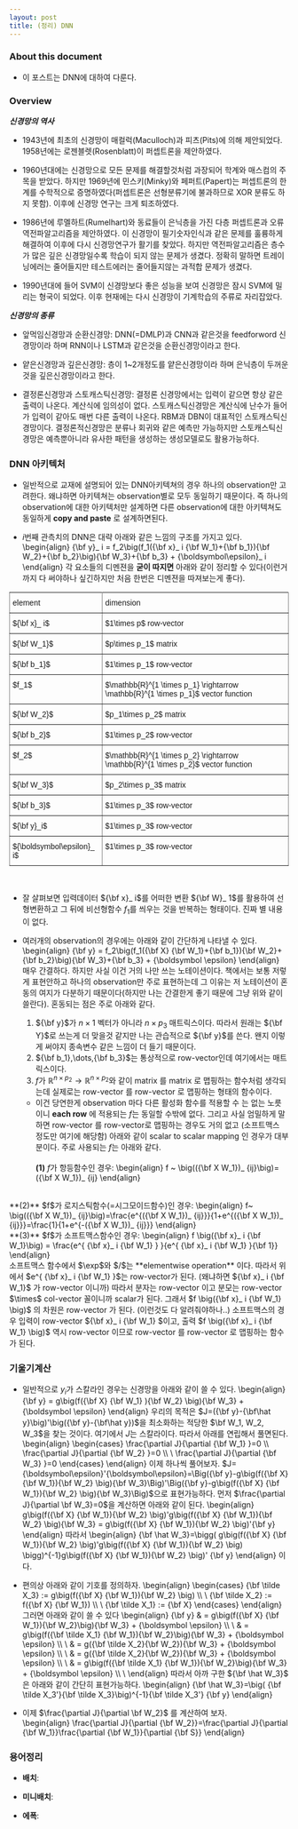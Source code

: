 ```yaml
---
layout: post 
title: (정리) DNN 
---
```


### About this document
- 이 포스트는 DNN에 대하여 다룬다.

### Overview
***신경망의 역사***
- 1943년에 최초의 신경망이 매컬럭(Maculloch)과 피츠(Pits)에 의해 제안되었다. 1958년에는 로젠블렛(Rosenblatt)이 퍼셉트론을 제안하였다. 

- 1960년대에는 신경망으로 모든 문제를 해결할것처럼 과장되어 학계와 매스컴의 주목을 받았다. 하지만 1969년에 민스키(Minky)와 페퍼트(Papert)는 퍼셉트론의 한계를 수학적으로 증명하였다(퍼셉트론은 선형분류기에 불과하므로 XOR 분류도 하지 못함). 이후에 신경망 연구는 크게 퇴조하였다. 

- 1986년에 루멜하트(Rumelhart)와 동료들이 은닉층을 가진 다층 퍼셉트론과 오류 역전파알고리즘을 제안하였다. 이 신경망이 필기숫자인식과 같은 문제를 훌륭하게 해결하여 이후에 다시 신경망연구가 활기를 찾았다. 하지만 역전파알고리즘은 층수가 많은 깊은 신경망일수록 학습이 되지 않는 문제가 생겼다. 정확히 말하면 트레이닝에러는 줄어들지만 테스트에러는 줄어들지않는 과적합 문제가 생겼다. 

- 1990년대에 들어 SVM이 신경망보다 좋은 성능을 보여 신경망은 잠시 SVM에 밀리는 형국이 되었다. 이후 현재에는 다시 신경망이 기계학습의 주류로 자리잡았다. 

***신경망의 종류***
- 앞먹임신경망과 순환신경망: DNN(=DMLP)과 CNN과 같은것을 feedforword 신경망이라 하며 RNN이나 LSTM과 같은것을 순환신경망이라고 한다. 

- 얕은신경망과 깊은신경망: 층이 1~2개정도를 얕은신경망이라 하며 은닉층이 두꺼운 것을 깊은신경망이라고 한다. 

- 결정론신경망과 스토캐스틱신경망: 결정론 신경망에서는 입력이 같으면 항상 같은 출력이 나온다. 계산식에 임의성이 없다. 스토캐스틱신경망은 계산식에 난수가 들어가 입력이 같아도 매번 다른 출력이 나온다. RBM과 DBN이 대표적인 스토캐스틱신경망이다. 결정론적신경망은 분류나 회귀와 같은 예측만 가능하지만 스토캐스틱신경망은 예측뿐아니라 유사한 패턴을 생성하는 생성모델로도 활용가능하다. 

### DNN 아키텍처 

- 일반적으로 교재에 설명되어 있는 DNN아키텍쳐의 경우 하나의 observation만 고려한다. 왜냐하면 아키텍쳐는 observation별로 모두 동일하기 때문이다. 즉 하나의 observation에 대한 아키텍처만 설계하면 다른 observation에 대한 아키텍쳐도 동일하게 **copy and paste** 로 설계하면된다. 

- $i$번째 관측치의 DNN은 대략 아래와 같은 느낌의 구조를 가지고 있다. 
\begin{align}
{\bf y}_ i = f_2\big(f_1({\bf x}_ i {\bf W_1}+{\bf b_1}){\bf W_2}+{\bf b_2}\big){\bf W_3}+{\bf b_3} + {\boldsymbol\epsilon}_ i
\end{align} 
각 요소들의 디멘젼을 **굳이 따지면** 아래와 같이 정리할 수 있다(이런거 까지 다 써야하나 싶긴하지만 처음 한번은 디멘젼을 따져보는게 좋다).

<center><style type="text/css">
.tg  {border-collapse:collapse;border-spacing:0;}
.tg td{font-family:Arial, sans-serif;font-size:14px;padding:10px 5px;border-style:solid;border-width:1px;overflow:hidden;word-break:normal;border-color:black;}
.tg th{font-family:Arial, sans-serif;font-size:14px;font-weight:normal;padding:10px 5px;border-style:solid;border-width:1px;overflow:hidden;word-break:normal;border-color:black;}
.tg .tg-c3ow{border-color:inherit;text-align:center;vertical-align:top}
.tg .tg-7btt{font-weight:bold;border-color:inherit;text-align:center;vertical-align:top}
.tg .tg-fymr{font-weight:bold;border-color:inherit;text-align:left;vertical-align:top}
.tg .tg-0pky{border-color:inherit;text-align:left;vertical-align:top}
</style>
<table class="tg">
  <tr>
    <th class="tg-0pky">element</th>
    <th class="tg-0pky">dimension</th>
  </tr>
  <tr>
    <td class="tg-0pky">${\bf x}_ i$</td>
    <td class="tg-0pky">$1\times p$ row-vector</td>
  </tr>
  <tr>
    <td class="tg-0pky">${\bf W_1}$</td>
    <td class="tg-0pky">$p\times p_1$ matrix</td>
  </tr>
  <tr>
    <td class="tg-0pky">${\bf b_1}$</td>
    <td class="tg-0pky">$1\times p_1$ row-vector</td>
  </tr>
  <tr>
    <td class="tg-0pky">$f_1$</td>
    <td class="tg-0pky">$\mathbb{R}^{1 \times p_1} \rightarrow \mathbb{R}^{1 \times p_1}$ vector function</td>
  </tr>
  <tr>
    <td class="tg-0pky">${\bf W_2}$</td>
    <td class="tg-0pky">$p_1\times p_2$ matrix</td>
  </tr>
  <tr>
    <td class="tg-0pky">${\bf b_2}$</td>
    <td class="tg-0pky">$1\times p_2$ row-vector</td>
  </tr>
  <tr>
    <td class="tg-0pky">$f_2$</td>
    <td class="tg-0pky">$\mathbb{R}^{1 \times p_2} \rightarrow \mathbb{R}^{1 \times p_2}$ vector function</td>
  </tr>
  <tr>
    <td class="tg-0pky">${\bf W_3}$</td>
    <td class="tg-0pky">$p_2\times p_3$ matrix</td>
  </tr>
  <tr>
    <td class="tg-0pky">${\bf b_3}$</td>
    <td class="tg-0pky">$1\times p_3$ row-vector</td>
  </tr>
  <tr>
    <td class="tg-0pky">${\bf y}_i$</td>
    <td class="tg-0pky">$1\times p_3$ row-vector</td>
  </tr>
  <tr>
    <td class="tg-0pky">${\boldsymbol\epsilon}_ i$</td>
    <td class="tg-0pky">$1\times p_3$ row-vector</td>
  </tr>  
</table></center><br/>

- 잘 살펴보면 입력데이터 ${\bf x}_ i$를 어떠한 변환 ${\bf W}_ 1$를 활용하여 선형변환하고 그 뒤에 비선형함수 $f_1$를 씌우는 것을 반복하는 형태이다. 진짜 별 내용이 없다. 

- 여러개의 observation의 경우에는 아래와 같이 간단하게 나타낼 수 있다. 
\begin{align}
{\bf y} = f_2\big(f_1({\bf X} {\bf W_1}+{\bf b_1}){\bf W_2}+{\bf b_2}\big){\bf W_3}+{\bf b_3} + {\boldsymbol \epsilon}
\end{align} 
매우 간결하다. 하지만 사실 이건 거의 나만 쓰는 노테이션이다. 책에서는 보통 저렇게 표현안하고 하나의 observation만 주로 표현하는데 그 이유는 저 노테이션이 혼동의 여지가 다분하기 때문이다(하지만 나는 간결한게 좋기 때문에 그냥 위와 같이 쓸란다). 혼동되는 점은 주로 아래와 같다. 
  1. ${\bf y}$가 $n\times 1$ 벡터가 아니라 $n\times p_3$ 매트릭스이다. 따라서 원래는 ${\bf Y}$로 쓰는게 더 맞을것 같지만 나는 관습적으로 ${\bf y}$를 쓴다. 왠지 이렇게 써야지 종속변수 같은 느낌이 더 들기 때문이다. 
  2. ${\bf b_1},\dots,{\bf b_3}$는 통상적으로 row-vector인데 여기에서는 매트릭스이다. 
  3. $f$가 $\mathbb{R}^{n\times p_2} \rightarrow \mathbb{R}^{n \times p_2}$와 같이 matrix 를 matrix 로 맵핑하는 함수처럼 생각되는데 실제로는 row-vector 를 row-vector 로 맵핑하는 형태의 함수이다. 
  
  - 이건 당연한게 observation 마다 다른 활성화 함수를 적용할 수 는 없는 노릇이니 **each row** 에 적용되는 $f$는 동일할 수밖에 없다. 그리고 사실 엄밀하게 말하면 row-vector 를 row-vector로 맵핑하는 경우도 거의 없고 (소프트맥스 정도만 여기에 해당함) 아래와 같이 scalar to scalar mapping 인 경우가 대부분이다. 주로 사용되는 $f$는 아래와 같다. <br/><br/>
**(1)** $f$가 항등함수인 경우: 
\begin{align}
f ~ \big(({\bf X W_1})_ {ij}\big)=({\bf X W_1})_ {ij}
\end{align}
<br/>
**(2)** $f$가 로지스틱함수(=시그모이드함수)인 경우:
\begin{align}
f~ \big(({\bf X W_1})_ {ij}\big)=\frac{e^{({\bf X W_1})_ {ij}}}{1+e^{({\bf X W_1})_ {ij}}}=\frac{1}{1+e^{-({\bf X W_1})_ {ij}}}
\end{align}
<br/>
**(3)** $f$가 소프트맥스함수인 경우:
\begin{align}
f \big({\bf x}_ i {\bf W_1}\big) = \frac{e^{ {\bf x}_ i {\bf W_1} } }{e^{ {\bf x}_ i {\bf W_1} }{\bf 1}}
\end{align}
<br/>
소프트맥스 함수에서 $\exp$와 $/$는 **elementwise operation** 이다. 따라서 위에서 $e^{ {\bf x}_ i {\bf W_1} }$는 row-vector가 된다. (왜냐하면 ${\bf x}_ i {\bf W_1}$ 가 row-vector 이니까) 따라서 분자는 row-vector 이고 분모는 row-vector $\times$ col-vector 꼴이니까 scalar가 된다. 그래서 $f \big({\bf x}_ i {\bf W_1} \big)$ 의 차원은 row-vector 가 된다. (이런것도 다 알려줘야하나..) 소프트맥스의 경우 입력이 row-vector ${\bf x}_ i {\bf W_1} $이고, 출력 $f \big({\bf x}_ i {\bf W_1} \big)$ 역시 row-vector 이므로 row-vector 를 row-vector 로 맵핑하는 함수가 된다. 

### 기울기계산 

- 일반적으로 $y_i$가 스칼라인 경우는 신경망을 아래와 같이 쓸 수 있다. 
\begin{align}
{\bf y} = g\big(f({\bf X} {\bf W_1} ){\bf W_2} \big){\bf W_3} + {\boldsymbol \epsilon}
\end{align} 
우리의 목적은 $J=({\bf y}-{\bf\hat y}\big)'\big({\bf y}-{\bf\hat y})$을 최소화하는 적당한 $\bf W_1, W_2, W_3$을 찾는 것이다. 여기에서 $J$는 스칼라이다. 따라서 아래를 연립해서 풀면된다. 
\begin{align}
\begin{cases}
\frac{\partial J}{\partial {\bf W_1} }=0 \\\\ 
\frac{\partial J}{\partial {\bf W_2} }=0 \\\\ \\
\frac{\partial J}{\partial {\bf W_3} }=0
\end{cases}
\end{align}
이제 하나씩 풀어보자. 
$J={\boldsymbol\epsilon}'{\boldsymbol\epsilon}=\Big({\bf y}-g\big(f({\bf X} {\bf W_1}){\bf W_2} \big){\bf W_3}\Big)'\Big({\bf y}-g\big(f({\bf X} {\bf W_1}){\bf W_2} \big){\bf W_3}\Big)$으로 표현가능하다. 먼저 $\frac{\partial J}{\partial \bf W_3}=0$을 계산하면 아래와 같이 된다. 
\begin{align}
g\big(f({\bf X} {\bf W_1}){\bf W_2} \big)'g\big(f({\bf X} {\bf W_1}){\bf W_2} \big){\bf W_3} = g\big(f({\bf X} {\bf W_1}){\bf W_2} \big)'{\bf y} 
\end{align}
따라서 
\begin{align}
{\bf \hat W_3}=\bigg( g\big(f({\bf X} {\bf W_1}){\bf W_2} \big)'g\big(f({\bf X} {\bf W_1}){\bf W_2} \big) \bigg)^{-1}g\big(f({\bf X} {\bf W_1}){\bf W_2} \big)' {\bf y}
\end{align}
이다. 

- 편의상 아래와 같이 기호를 정의하자. 
\begin{align}
\begin{cases}
{\bf \tilde X_3} := g\big(f({\bf X} {\bf W_1}){\bf W_2} \big) \\\\ \\
{\bf \tilde X_2} := f({\bf X} {\bf W_1}) \\\\ \\
{\bf \tilde X_1} := {\bf X}
\end{cases}
\end{align}
그러면 아래와 같이 쓸 수 있다
\begin{align}
{\bf y} & = g\big(f({\bf X} {\bf W_1}){\bf W_2}\big){\bf W_3} + {\boldsymbol \epsilon}  \\\\ \\
& = g\big(f({\bf \tilde X_1} {\bf W_1}){\bf W_2}\big){\bf W_3} + {\boldsymbol \epsilon} \\\\ \\ 
& = g({\bf \tilde X_2}{\bf W_2}){\bf W_3} + {\boldsymbol \epsilon} \\\\ \\ 
& = g({\bf \tilde X_2}{\bf W_2}){\bf W_3} + {\boldsymbol \epsilon} \\\\ \\ 
& = g\big(f({\bf \tilde X_1} {\bf W_1}){\bf W_2}\big){\bf W_3} + {\boldsymbol \epsilon} \\\\ \\ 
\end{align} 
따라서 아까 구한 ${\bf \hat W_3}$ 은 아래와 같이 간단히 표현가능하다. 
\begin{align}
{\bf \hat W_3}=\big( {\bf \tilde X_3'}{\bf \tilde X_3}\big)^{-1}{\bf \tilde X_3'} {\bf y}
\end{align}

- 이제 $\frac{\partial J}{\partial \bf W_2}$ 를 계산하여 보자.  
\begin{align}
\frac{\partial J}{\partial {\bf W_2}}=\frac{\partial J}{\partial {\bf W_1}}\frac{\partial {\bf W_1}}{\partial {\bf S}}
\end{align}

### 용어정리

- **배치**: 

- **미니배치**: 

- **에폭**: 
